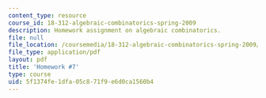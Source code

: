 ```yaml
---
content_type: resource
course_id: 18-312-algebraic-combinatorics-spring-2009
description: Homework assignment on algebraic combinatorics.
file: null
file_location: /coursemedia/18-312-algebraic-combinatorics-spring-2009/5f1374fe1dfa05c871f9e6d0ca1560b4_MIT18_312S09_hw07.pdf
file_type: application/pdf
layout: pdf
title: 'Homework #7'
type: course
uid: 5f1374fe-1dfa-05c8-71f9-e6d0ca1560b4
---
```


